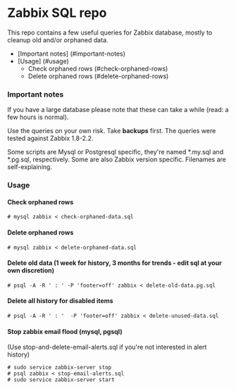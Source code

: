# Zabbix SQL repo

This repo contains a few useful queries for Zabbix database, mostly to cleanup old and/or orphaned data.

- [Important notes] (#important-notes)
- [Usage] (#usage)
  * Check orphaned rows (#check-orphaned-rows)
  * Delete orphaned rows (#delete-orphaned-rows)

### Important notes

If you have a large database please note that these can take a while (read: a few hours is normal).

Use the queries on your own risk. Take **backups** first. The queries were tested against Zabbix 1.8-2.2. 

Some scripts are Mysql or Postgresql specific, they're named *.my.sql and *.pg.sql, respectively. Some are also Zabbix version specific. Filenames are self-explaining.

### Usage

#### Check orphaned rows

    # mysql zabbix < check-orphaned-data.sql

#### Delete orphaned rows

    # mysql zabbix < delete-orphaned-data.sql

#### Delete old data (1 week for history, 3 months for trends - edit sql at your own discretion)

    # psql -A -R ' : ' -P 'footer=off' zabbix < delete-old-data.pg.sql

#### Delete all history for disabled items

    # psql -A -R ' : '  -P 'footer=off' zabbix < delete-unused-data.sql

#### Stop zabbix email flood (mysql, pgsql)

(Use stop-and-delete-email-alerts.sql if you're not interested in alert history)

    # sudo service zabbix-server stop
    # psql zabbix < stop-email-alerts.sql
    # sudo service zabbix-server start
